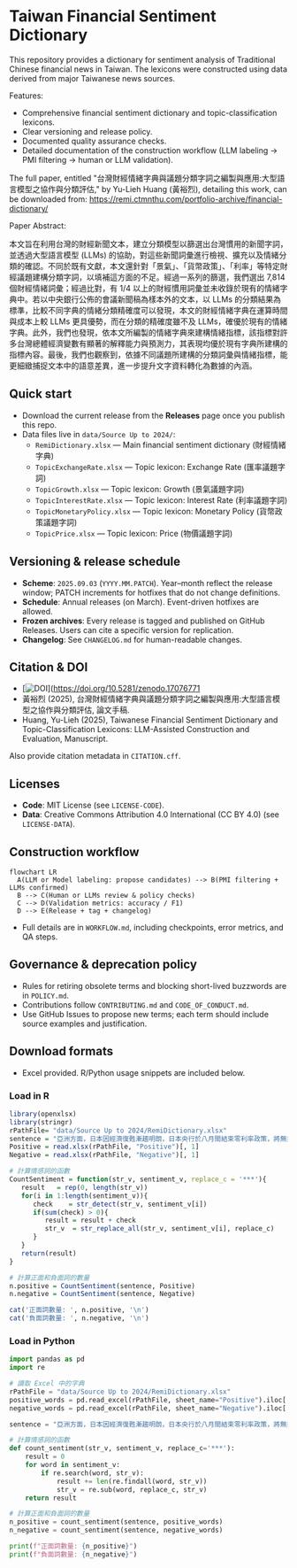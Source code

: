 # Taiwan Financial Sentiment Dictionary

This repository provides a dictionary for sentiment analysis of Traditional Chinese financial news in Taiwan. The lexicons were constructed using data derived from major Taiwanese news sources.

Features:
 - Comprehensive financial sentiment dictionary and topic-classification lexicons.
 - Clear versioning and release policy.
 - Documented quality assurance checks.
 - Detailed documentation of the construction workflow (LLM labeling → PMI filtering → human or LLM validation).

The full paper, entitled "台灣財經情緒字典與議題分類字詞之編製與應用:大型語言模型之協作與分類評估," by Yu-Lieh Huang (黃裕烈), detailing this work, can be downloaded from: https://remi.ctmnthu.com/portfolio-archive/financial-dictionary/  

Paper Abstract:
 
本文旨在利用台灣的財經新聞文本，建立分類模型以篩選出台灣慣用的新聞字詞，並透過大型語言模型 (LLMs) 的協助，對這些新聞詞彙進行檢視、擴充以及情緒分類的確認。不同於既有文獻，本文還針對「景氣」、「貨幣政策」、「利率」等特定財經議題建構分類字詞，以填補這方面的不足。經過一系列的篩選，我們選出 7,814 個財經情緒詞彙；經過比對，有 1/4 以上的財經慣用詞彙並未收錄於現有的情緒字典中。若以中央銀行公佈的會議新聞稿為樣本外的文本，以 LLMs 的分類結果為標準，比較不同字典的情緒分類精確度可以發現，本文的財經情緒字典在運算時間與成本上較 LLMs 更具優勢，而在分類的精確度雖不及 LLMs，確優於現有的情緒字典。此外，我們也發現，依本文所編製的情緒字典來建構情緒指標，該指標對許多台灣總體經濟變數有顯著的解釋能力與預測力，其表現均優於現有字典所建構的指標內容。最後，我們也觀察到，依據不同議題所建構的分類詞彙與情緒指標，能更細緻捕捉文本中的語意差異，進一步提升文字資料轉化為數據的內涵。

## Quick start
- Download the current release from the **Releases** page once you publish this repo.
- Data files live in `data/Source Up to 2024/`:
  - `RemiDictionary.xlsx` — Main financial sentiment dictionary (財經情緒字典)
  - `TopicExchangeRate.xlsx` — Topic lexicon: Exchange Rate (匯率議題字詞)
  - `TopicGrowth.xlsx` — Topic lexicon: Growth (景氣議題字詞)
  - `TopicInterestRate.xlsx` — Topic lexicon: Interest Rate (利率議題字詞)
  - `TopicMonetaryPolicy.xlsx` — Topic lexicon: Monetary Policy (貨幣政策議題字詞)
  - `TopicPrice.xlsx` — Topic lexicon: Price (物價議題字詞)


## Versioning & release schedule
- **Scheme**: `2025.09.03` (`YYYY.MM.PATCH`). Year–month reflect the release window; PATCH increments for hotfixes that do not change definitions.
- **Schedule**: Annual releases (on March). Event-driven hotfixes are allowed.
- **Frozen archives**: Every release is tagged and published on GitHub Releases. Users can cite a specific version for replication.
- **Changelog**: See `CHANGELOG.md` for human-readable changes.

## Citation & DOI
-  [![DOI](https://zenodo.org/badge/1052554974.svg)](https://doi.org/10.5281/zenodo.17076771
-  黃裕烈 (2025), 台灣財經情緒字典與議題分類字詞之編製與應用:大型語言模型之協作與分類評估, 論文手稿.
-  Huang, Yu-Lieh (2025), Taiwanese Financial Sentiment Dictionary and Topic-Classification Lexicons: LLM-Assisted Construction and Evaluation, Manuscript.

Also provide citation metadata in `CITATION.cff`.

## Licenses
- **Code**: MIT License (see `LICENSE-CODE`).
- **Data**: Creative Commons Attribution 4.0 International (CC BY 4.0) (see `LICENSE-DATA`).

## Construction workflow
```mermaid
flowchart LR
  A(LLM or Model labeling: propose candidates) --> B(PMI filtering + LLMs confirmed)
  B --> C(Human or LLMs review & policy checks)
  C --> D(Validation metrics: accuracy / F1)
  D --> E(Release + tag + changelog)
```
- Full details are in `WORKFLOW.md`, including checkpoints, error metrics, and QA steps.

## Governance & deprecation policy
- Rules for retiring obsolete terms and blocking short-lived buzzwords are in `POLICY.md`.
- Contributions follow `CONTRIBUTING.md` and `CODE_OF_CONDUCT.md`.
- Use GitHub Issues to propose new terms; each term should include source examples and justification.

## Download formats
- Excel provided. R/Python usage snippets are included below.

### Load in R
```r
library(openxlsx)
library(stringr)
rPathFile= "data/Source Up to 2024/RemiDictionary.xlsx"
sentence = "亞洲方面，日本因經濟復甦漸趨明朗，日本央行於八月間結束零利率政策，將無擔保隔夜拆款利率的操作目標調高至Ｏ．二五%，惟因通貨緊縮現象暫難消除，寬鬆貨幣政策的立場仍然不變；"
Positive = read.xlsx(rPathFile, "Positive")[, 1]
Negative = read.xlsx(rPathFile, "Negative")[, 1]

# 計算情感詞的函數
CountSentiment = function(str_v, sentiment_v, replace_c = '***'){
   result   = rep(0, length(str_v))
   for(i in 1:length(sentiment_v)){
      check    = str_detect(str_v, sentiment_v[i])
      if(sum(check) > 0){
         result = result + check
         str_v  = str_replace_all(str_v, sentiment_v[i], replace_c)
      }
   }
   return(result)
}

# 計算正面和負面詞的數量
n.positive = CountSentiment(sentence, Positive)
n.negative = CountSentiment(sentence, Negative)

cat('正面詞數量: ', n.positive, '\n')
cat('負面詞數量: ', n.negative, '\n')
```
### Load in Python
```python
import pandas as pd
import re

# 讀取 Excel 中的字典
rPathFile = "data/Source Up to 2024/RemiDictionary.xlsx"
positive_words = pd.read_excel(rPathFile, sheet_name="Positive").iloc[:, 0].tolist()
negative_words = pd.read_excel(rPathFile, sheet_name="Negative").iloc[:, 0].tolist()

sentence = "亞洲方面，日本因經濟復甦漸趨明朗，日本央行於八月間結束零利率政策，將無擔保隔夜拆款利率的操作目標調高至Ｏ．二五%，惟因通貨緊縮現象暫難消除，寬鬆貨幣政策的立場仍然不變；"

# 計算情感詞的函數
def count_sentiment(str_v, sentiment_v, replace_c='***'):
    result = 0
    for word in sentiment_v:
        if re.search(word, str_v):
            result += len(re.findall(word, str_v))
            str_v = re.sub(word, replace_c, str_v)
    return result

# 計算正面和負面詞的數量
n_positive = count_sentiment(sentence, positive_words)
n_negative = count_sentiment(sentence, negative_words)

print(f"正面詞數量: {n_positive}")
print(f"負面詞數量: {n_negative}")

```

